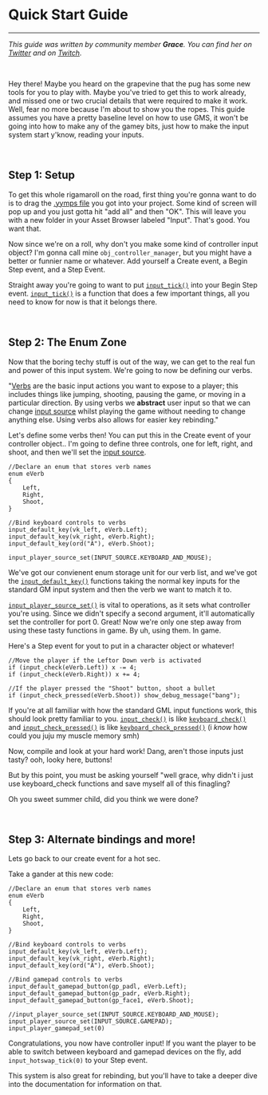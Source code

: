 # Quick Start Guide

---

*This guide was written by community member **Grace**. You can find her on [Twitter](https://twitter.com/gart_gh) and on [Twitch](https://www.twitch.tv/gart222).*

&nbsp;

Hey there! Maybe you heard on the grapevine that the pug has some new tools for you to play with.  Maybe you've tried to get this to work already, and missed one or two crucial details that were required to make it work.  Well, fear no more because I'm about to show you the ropes.  This guide assumes you have a pretty baseline level on how to use GMS, it won't be going into how to make any of the gamey bits, just how to make the input system start y'know, reading your inputs.

&nbsp;

## Step 1:  Setup

To get this whole rigamaroll on the road, first thing you're gonna want to do is to drag the [.yymps file](https://github.com/JujuAdams/Input/releases) you got into your project.  Some kind of screen will pop up and you just gotta hit "add all" and then "OK".  This will leave you with a new folder in your Asset Browser labeled "Input".  That's good.  You want that.

Now since we're on a roll, why don't you make some kind of controller input object?  I'm gonna call mine `obj_controller_manager`, but you might have a better or funnier name or whatever.  Add yourself a Create event, a Begin Step event, and a Step Event.

Straight away you're going to want to put [`input_tick()`](Functions-(System)#input_tick) into your Begin Step event.
[`input_tick()`](Functions-(System)#input_tick) is a function that does a few important things, all you need to know for now is that it belongs there.

&nbsp;

## Step 2: The Enum Zone

Now that the boring techy stuff is out of the way, we can get to the real fun and power of this input system.  We're going to now be defining our verbs.

"[Verbs](Verbs-and-Alternate-Bindings) are the basic input actions you want to expose to a player; this includes things like jumping, shooting, pausing the game, or moving in a particular direction. By using verbs we **abstract** user input so that we can change [input source](Input-Sources) whilst playing the game without needing to change anything else. Using verbs also allows for easier key rebinding."

Let's define some verbs then!  You can put this in the Create event of your controller object.. I'm going to define three controls, one for left, right, and shoot, and then we'll set the [input source](Input-Sources).

```
//Declare an enum that stores verb names
enum eVerb
{
    Left,
    Right,
    Shoot,
}

//Bind keyboard controls to verbs
input_default_key(vk_left, eVerb.Left);
input_default_key(vk_right, eVerb.Right);
input_default_key(ord("A"), eVerb.Shoot); 

input_player_source_set(INPUT_SOURCE.KEYBOARD_AND_MOUSE);
```
We've got our convienent enum storage unit for our verb list, and we've got the [`input_default_key()`](Functions-(Default-Bindings)#input_default_keykey-verb-alternate) functions taking the normal key inputs for the standard GM input system and then the verb we want to match it to. 

[`input_player_source_set()`](Functions-(Players)#input_player_source_setsource-playerindex) is vital to operations, as it sets what controller you're using.  Since we didn't specify a second argument, it'll automatically set the controller for port 0.  Great!  Now we're only one step away from using these tasty functions in game. By uh, using them. In game.

Here's a Step event for yout to put in a character object or whatever!

 ```
 //Move the player if the Leftor Down verb is activated
if (input_check(eVerb.Left)) x -= 4;
if (input_check(eVerb.Right)) x += 4;

//If the player pressed the "Shoot" button, shoot a bullet
if (input_check_pressed(eVerb.Shoot)) show_debug_message("bang");
```

If you're at all familiar with how the standard GML input functions work, this should look pretty familiar to you. [`input_check()`](Functions-(Checkers)#input_checkverb-playerindex-bufferduration) is like [`keyboard_check()`](https://docs2.yoyogames.com/source/_build/3_scripting/4_gml_reference/controls/keyboard%20input/keyboard_check.html) and [`input_check_pressed()`](Functions-(Checkers)#input_check_pressedverb-playerindex-bufferduration) is like [`keyboard_check_pressed()`](https://docs2.yoyogames.com/source/_build/3_scripting/4_gml_reference/controls/keyboard%20input/keyboard_check_pressed.html) (i *know* how could you juju my muscle memory smh)

Now, compile and look at your hard work! Dang, aren't those inputs just tasty? ooh, looky here, buttons!

But by this point, you must be asking yourself "well grace, why didn't i just use keyboard_check functions and save myself all of this finagling?

Oh you sweet summer child, did you think we were done?

&nbsp;

## Step 3: Alternate bindings and more!

Lets go back to our create event for a hot sec.

Take a gander at this new code:

```
//Declare an enum that stores verb names
enum eVerb
{
    Left,
    Right,
    Shoot,
}

//Bind keyboard controls to verbs
input_default_key(vk_left, eVerb.Left);
input_default_key(vk_right, eVerb.Right);
input_default_key(ord("A"), eVerb.Shoot); 

//Bind gamepad controls to verbs
input_default_gamepad_button(gp_padl, eVerb.Left);
input_default_gamepad_button(gp_padr, eVerb.Right);
input_default_gamepad_button(gp_face1, eVerb.Shoot);

//input_player_source_set(INPUT_SOURCE.KEYBOARD_AND_MOUSE);
input_player_source_set(INPUT_SOURCE.GAMEPAD);
input_player_gamepad_set(0)
```

Congratulations, you now have controller input! If you want the player to be able to switch between keyboard and gamepad devices on the fly, add `input_hotswap_tick(0)` to your Step event.

This system is also great for rebinding, but you'll have to take a deeper dive into the documentation for information on that.

